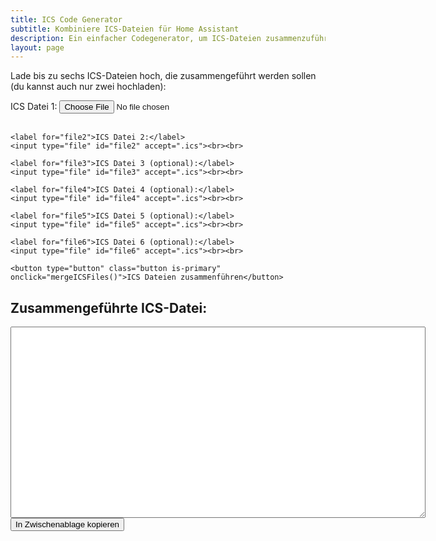 ```yaml
---
title: ICS Code Generator
subtitle: Kombiniere ICS-Dateien für Home Assistant
description: Ein einfacher Codegenerator, um ICS-Dateien zusammenzuführen.
layout: page
---
```


<p>Lade bis zu sechs ICS-Dateien hoch, die zusammengeführt werden sollen (du kannst auch nur zwei hochladen):</p>

<form>
    <label for="file1">ICS Datei 1:</label>
    <input type="file" id="file1" accept=".ics"><br><br>

    <label for="file2">ICS Datei 2:</label>
    <input type="file" id="file2" accept=".ics"><br><br>

    <label for="file3">ICS Datei 3 (optional):</label>
    <input type="file" id="file3" accept=".ics"><br><br>

    <label for="file4">ICS Datei 4 (optional):</label>
    <input type="file" id="file4" accept=".ics"><br><br>

    <label for="file5">ICS Datei 5 (optional):</label>
    <input type="file" id="file5" accept=".ics"><br><br>

    <label for="file6">ICS Datei 6 (optional):</label>
    <input type="file" id="file6" accept=".ics"><br><br>

    <button type="button" class="button is-primary" onclick="mergeICSFiles()">ICS Dateien zusammenführen</button>
</form>

<h2>Zusammengeführte ICS-Datei:</h2>
<textarea id="output" rows="20" cols="80" readonly></textarea>
<br>
<button class="button is-info" onclick="copyToClipboard()">In Zwischenablage kopieren</button>

<script>
function mergeICSFiles() {
    const files = [
        document.getElementById('file1').files[0],
        document.getElementById('file2').files[0],
        document.getElementById('file3').files[0],
        document.getElementById('file4').files[0],
        document.getElementById('file5').files[0],
        document.getElementById('file6').files[0]
    ];

    const validFiles = files.filter(file => file !== undefined); // Nur die hochgeladenen Dateien auswählen

    if (validFiles.length < 2) {
        alert("Bitte mindestens zwei ICS-Dateien hochladen.");
        return;
    }

    const readers = validFiles.map(file => {
        const reader = new FileReader();
        reader.readAsText(file);
        return reader;
    });

    Promise.all(readers.map(reader => new Promise((resolve) => {
        reader.onload = () => resolve(reader.result);
    })))
    .then(results => {
        const mergedData = results.reduce((acc, curr) => mergeICS(acc, curr), results[0]);
        document.getElementById('output').value = mergedData;
    });
}

function mergeICS(data1, data2) {
    const lines1 = data1.split('\n');
    const lines2 = data2.split('\n');

    let result = "";
    let veventEntries = [];

    // Beginne mit dem ersten Kalenderkopf (alle Zeilen bis BEGIN:VEVENT)
    for (let line of lines1) {
        result += line + "\n";
        if (line.trim() === "BEGIN:VEVENT") {
            break;
        }
    }

    // Füge VEVENT-Einträge aus der ersten Datei hinzu
    let insideEvent = false;
    for (let line of lines1) {
        if (line.trim() === "BEGIN:VEVENT") {
            insideEvent = true;
        }
        if (insideEvent) {
            veventEntries.push(line);
        }
        if (line.trim() === "END:VEVENT") {
            insideEvent = false;
        }
    }

    // Füge VEVENT-Einträge aus der zweiten Datei hinzu
    insideEvent = false;
    for (let line of lines2) {
        if (line.trim() === "BEGIN:VEVENT") {
            insideEvent = true;
        }
        if (insideEvent) {
            veventEntries.push(line);
        }
        if (line.trim() === "END:VEVENT") {
            insideEvent = false;
        }
    }

    // Füge VEVENT-Einträge zur Kalenderdatei hinzu
    result += veventEntries.join("\n");

    // Füge das Kalenderende hinzu
    result += "END:VCALENDAR\n";

    return result;
}

function copyToClipboard() {
    var copyText = document.getElementById("output");
    copyText.select();
    document.execCommand("copy");
    alert("ICS-Datei in die Zwischenablage kopiert!");
}
</script>
